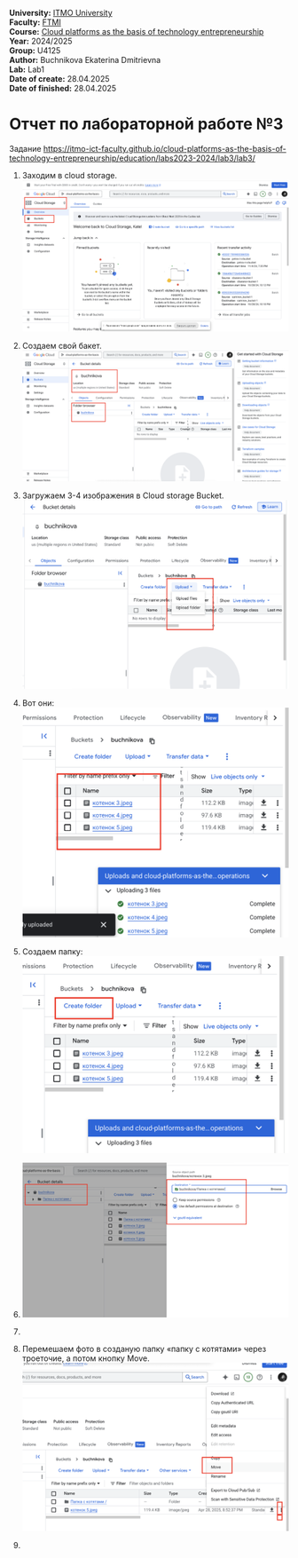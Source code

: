 <b>University:</b> [ITMO University](https://itmo.ru/ru/) <br>
<b>Faculty:</b> [FTMI](https://ftmi.itmo.ru) <br>
<b>Course:</b> [Cloud platforms as the basis of technology entrepreneurship](https://itmo-ict-faculty.github.io/cloud-platforms-as-the-basis-of-technology-entrepreneurship/) <br>
<b>Year:</b> 2024/2025 <br>
<b>Group:</b> U4125 <br>
<b>Author:</b> Buchnikova Ekaterina Dmitrievna  <br>
<b>Lab:</b> Lab1 <br>
<b>Date of create:</b> 28.04.2025 <br>
<b>Date of finished:</b> 28.04.2025<br>

<h1>Отчет по лабораторной работе №3 </h1>

Задание https://itmo-ict-faculty.github.io/cloud-platforms-as-the-basis-of-technology-entrepreneurship/education/labs2023-2024/lab3/lab3/

1. Заходим в cloud storage. ![Screenshot at Apr 28 20-43-27.png](https://github.com/katherinebutch/2024_2025-cloud-platforms-as-the-basis-of-technology-entrepreneurship-U4125-buchnikova-e-d/blob/main/lab3/Screenshot%20at%20Apr%2028%2020-43-27.png?raw=true)



2. Создаем свой бакет. ![Screenshot at Apr 28 20-50-07.png](https://github.com/katherinebutch/2024_2025-cloud-platforms-as-the-basis-of-technology-entrepreneurship-U4125-buchnikova-e-d/blob/main/lab3/Screenshot%20at%20Apr%2028%2020-50-07.png?raw=true)
3. Загружаем 3-4 изображения в Cloud storage Bucket. ![Screenshot at Apr 28 20-52-14.png](https://github.com/katherinebutch/2024_2025-cloud-platforms-as-the-basis-of-technology-entrepreneurship-U4125-buchnikova-e-d/blob/main/lab3/Screenshot%20at%20Apr%2028%2020-52-14.png?raw=true)
4. Вот они: ![Screenshot at Apr 28 20-52-58.png](https://github.com/katherinebutch/2024_2025-cloud-platforms-as-the-basis-of-technology-entrepreneurship-U4125-buchnikova-e-d/blob/main/lab3/Screenshot%20at%20Apr%2028%2020-52-58.png?raw=true)
5. Создаем папку: ![Screenshot at Apr 28 20-54-08.png](https://github.com/katherinebutch/2024_2025-cloud-platforms-as-the-basis-of-technology-entrepreneurship-U4125-buchnikova-e-d/blob/main/lab3/Screenshot%20at%20Apr%2028%2020-54-08.png?raw=true)
6. ![Screenshot at Apr 28 21-00-21.png](https://github.com/katherinebutch/2024_2025-cloud-platforms-as-the-basis-of-technology-entrepreneurship-U4125-buchnikova-e-d/blob/main/lab3/Screenshot%20at%20Apr%2028%2021-00-21.png?raw=true)
7. 
8. Перемешаем фото в созданую папку «папку с котятами» через троеточие, а потом кнопку Move. ![Screenshot at Apr 28 21-03-36.png](https://github.com/katherinebutch/2024_2025-cloud-platforms-as-the-basis-of-technology-entrepreneurship-U4125-buchnikova-e-d/blob/main/lab3/Screenshot%20at%20Apr%2028%2021-03-36.png?raw=true)
9. 
